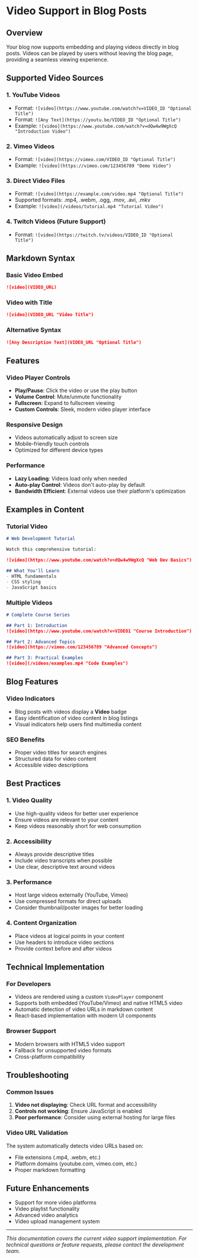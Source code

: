 # Video Support in Blog Posts

## Overview

Your blog now supports embedding and playing videos directly in blog posts. Videos can be played by users without leaving the blog page, providing a seamless viewing experience.

## Supported Video Sources

### 1. YouTube Videos
- Format: `![video](https://www.youtube.com/watch?v=VIDEO_ID "Optional Title")`
- Format: `![Any Text](https://youtu.be/VIDEO_ID "Optional Title")`
- Example: `![video](https://www.youtube.com/watch?v=dQw4w9WgXcQ "Introduction Video")`

### 2. Vimeo Videos
- Format: `![video](https://vimeo.com/VIDEO_ID "Optional Title")`
- Example: `![video](https://vimeo.com/123456789 "Demo Video")`

### 3. Direct Video Files
- Format: `![video](https://example.com/video.mp4 "Optional Title")`
- Supported formats: .mp4, .webm, .ogg, .mov, .avi, .mkv
- Example: `![video](/videos/tutorial.mp4 "Tutorial Video")`

### 4. Twitch Videos (Future Support)
- Format: `![video](https://twitch.tv/videos/VIDEO_ID "Optional Title")`

## Markdown Syntax

### Basic Video Embed
```markdown
![video](VIDEO_URL)
```

### Video with Title
```markdown
![video](VIDEO_URL "Video Title")
```

### Alternative Syntax
```markdown
![Any Description Text](VIDEO_URL "Optional Title")
```

## Features

### Video Player Controls
- **Play/Pause**: Click the video or use the play button
- **Volume Control**: Mute/unmute functionality
- **Fullscreen**: Expand to fullscreen viewing
- **Custom Controls**: Sleek, modern video player interface

### Responsive Design
- Videos automatically adjust to screen size
- Mobile-friendly touch controls
- Optimized for different device types

### Performance
- **Lazy Loading**: Videos load only when needed
- **Auto-play Control**: Videos don't auto-play by default
- **Bandwidth Efficient**: External videos use their platform's optimization

## Examples in Content

### Tutorial Video
```markdown
# Web Development Tutorial

Watch this comprehensive tutorial:

![video](https://www.youtube.com/watch?v=dQw4w9WgXcQ "Web Dev Basics")

## What You'll Learn
- HTML fundamentals
- CSS styling
- JavaScript basics
```

### Multiple Videos
```markdown
# Complete Course Series

## Part 1: Introduction
![video](https://www.youtube.com/watch?v=VIDEO1 "Course Introduction")

## Part 2: Advanced Topics
![video](https://vimeo.com/123456789 "Advanced Concepts")

## Part 3: Practical Examples
![video](/videos/examples.mp4 "Code Examples")
```

## Blog Features

### Video Indicators
- Blog posts with videos display a **Video** badge
- Easy identification of video content in blog listings
- Visual indicators help users find multimedia content

### SEO Benefits
- Proper video titles for search engines
- Structured data for video content
- Accessible video descriptions

## Best Practices

### 1. Video Quality
- Use high-quality videos for better user experience
- Ensure videos are relevant to your content
- Keep videos reasonably short for web consumption

### 2. Accessibility
- Always provide descriptive titles
- Include video transcripts when possible
- Use clear, descriptive text around videos

### 3. Performance
- Host large videos externally (YouTube, Vimeo)
- Use compressed formats for direct uploads
- Consider thumbnail/poster images for better loading

### 4. Content Organization
- Place videos at logical points in your content
- Use headers to introduce video sections
- Provide context before and after videos

## Technical Implementation

### For Developers
- Videos are rendered using a custom `VideoPlayer` component
- Supports both embedded (YouTube/Vimeo) and native HTML5 video
- Automatic detection of video URLs in markdown content
- React-based implementation with modern UI components

### Browser Support
- Modern browsers with HTML5 video support
- Fallback for unsupported video formats
- Cross-platform compatibility

## Troubleshooting

### Common Issues
1. **Video not displaying**: Check URL format and accessibility
2. **Controls not working**: Ensure JavaScript is enabled
3. **Poor performance**: Consider using external hosting for large files

### Video URL Validation
The system automatically detects video URLs based on:
- File extensions (.mp4, .webm, etc.)
- Platform domains (youtube.com, vimeo.com, etc.)
- Proper markdown formatting

## Future Enhancements
- Support for more video platforms
- Video playlist functionality
- Advanced video analytics
- Video upload management system

---

*This documentation covers the current video support implementation. For technical questions or feature requests, please contact the development team.*